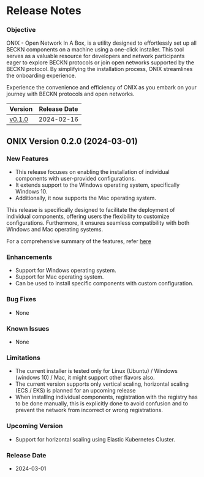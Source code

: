 # Release Notes

### Objective
ONIX - Open Network In A Box, is a utility designed to effortlessly set up all BECKN components on a machine using a one-click installer. This tool serves as a valuable resource for developers and network participants eager to explore BECKN protocols or join open networks supported by the BECKN protocol. By simplifying the installation process, ONIX streamlines the onboarding experience.

Experience the convenience and efficiency of ONIX as you embark on your journey with BECKN protocols and open networks.


| Version | Release Date |
|---------|--------------|
| [v0.1.0](https://github.com/beckn/beckn-utilities/blob/main/onix/release/RELEASE_0.1.0.md)    | 2024-02-16   |


## ONIX Version 0.2.0 (2024-03-01)

### New Features
- This release focuses on enabling the installation of individual components with user-provided configurations.
- It extends support to the Windows operating system, specifically Windows 10.
- Additionally, it now supports the Mac operating system.

This release is specifically designed to facilitate the deployment of individual components, offering users the flexibility to customize configurations. Furthermore, it ensures seamless compatibility with both Windows and Mac operating systems.

For a comprehensive summary of the features, refer [here](https://github.com/beckn/beckn-utilities/milestone/1?closed=1)


### Enhancements
- Support for Windows operating system.
- Support for Mac operating system.
- Can be used to install specific components with custom configuration.

### Bug Fixes
- None

### Known Issues
- None

### Limitations
- The current installer is tested only for Linux (Ubuntu) / Windows (windows 10) / Mac, it might support other flavors also.
- The current version supports only vertical scaling, horizontal scaling (ECS / EKS) is planned for an upcoming release
- When installing individual components, registration with the registry has to be done manually, this is explicitly done to avoid confusion and to prevent the network from incorrect or wrong registrations.


### Upcoming Version
- Support for horizontal scaling using Elastic Kubernetes Cluster.

### Release Date
- 2024-03-01
